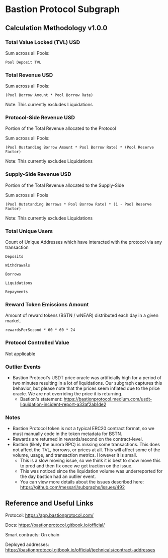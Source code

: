 # Bastion Protocol Subgraph

## Calculation Methodology v1.0.0

### Total Value Locked (TVL) USD

Sum across all Pools:

`Pool Deposit TVL`

### Total Revenue USD

Sum across all Pools:

`(Pool Borrow Amount * Pool Borrow Rate)`

Note: This currently excludes Liquidations

### Protocol-Side Revenue USD

Portion of the Total Revenue allocated to the Protocol

Sum across all Pools:

`(Pool Oustanding Borrow Amount * Pool Borrow Rate) * (Pool Reserve Factor)`

Note: This currently excludes Liquidations

### Supply-Side Revenue USD

Portion of the Total Revenue allocated to the Supply-Side

Sum across all Pools

`(Pool Outstanding Borrows * Pool Borrow Rate) * (1 - Pool Reserve Factor)`

Note: This currently excludes Liquidations

### Total Unique Users

Count of Unique Addresses which have interacted with the protocol via any transaction

`Deposits`

`Withdrawals`

`Borrows`

`Liquidations`

`Repayments`

### Reward Token Emissions Amount

Amount of reward tokens (BSTN / wNEAR) distributed each day in a given market.

`rewardsPerSecond * 60 * 60 * 24`

### Protocol Controlled Value

Not applicable

### Outlier Events

- Bastion Protocol's USDT price oracle was artificially high for a period of two minutes resulting in a lot of liquidations. Our subgraph captures this behavior, but please note that the prices seem inflated due to the price oracle. We are not overriding the price it is returning.
  - Bastion's statement: https://bastionprotocol.medium.com/usdt-liquidation-incident-report-a33af2ab1de2

### Notes

- Bastion Protocol token is not a typical ERC20 contract format, so we must manually code in the token metadata for BSTN.
- Rewards are returned in rewards/second on the contract-level.
- Bastion (likely the aurora RPC) is missing some transactions. This does not affect the TVL, borrows, or prices at all. This will affect some of the volume, usage, and transaction metrics. However it is small.
  - This is a slow moving issue, so we think it is best to show move this to prod and then fix once we get traction on the issue.
  - This was noticed since the liquidation volume was underreported for the day bastion had an outlier event.
  - You can view more details about the issues described here: https://github.com/messari/subgraphs/issues/492

## Reference and Useful Links

Protocol: https://app.bastionprotocol.com/

Docs: https://bastionprotocol.gitbook.io/official/

Smart contracts: On chain

Deployed addresses: https://bastionprotocol.gitbook.io/official/technicals/contract-addresses

